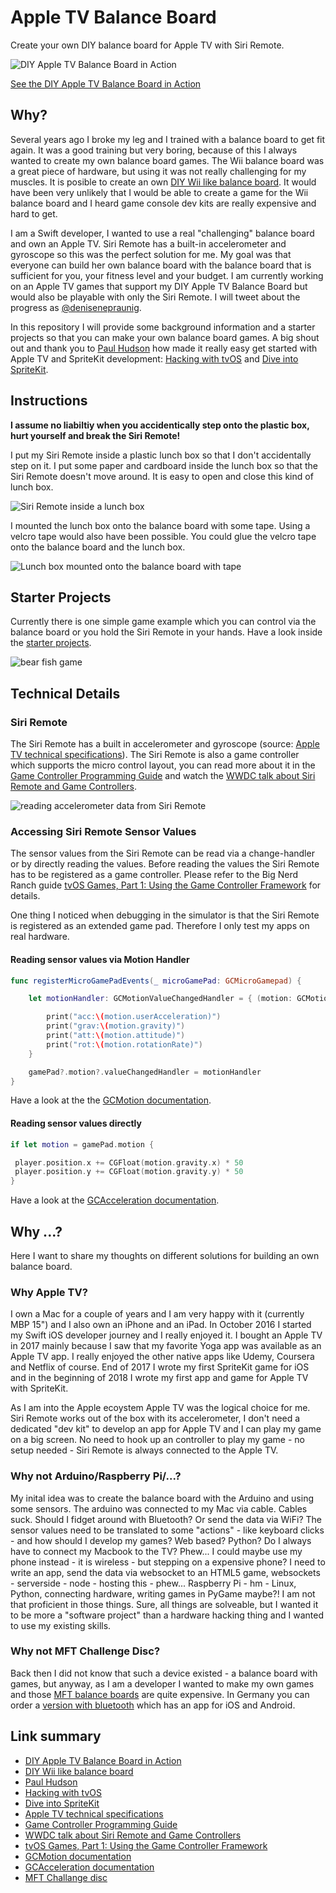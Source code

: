 # Apple TV Balance Board
Create your own DIY balance board for Apple TV with Siri Remote.


![DIY Apple TV Balance Board in Action](pictures/balance-board-in-action.png)

[See the DIY Apple TV Balance Board in Action](https://www.youtube.com/watch?v=5PygsgZDwFk)

## Why?
Several years ago I broke my leg and I trained with a balance board to get fit again. It was a good training but very boring, because of this I always wanted to create my own balance board games. The Wii balance board was a great piece of hardware, but using it was not really challenging for my muscles. It is posible to create an own [DIY Wii like balance board](http://www.instructables.com/id/Make-your-own-Balance-Board-and-be-on-your-way-to/). It would have been very unlikely that I would be able to create a game for the Wii balance board and I heard game console dev kits are really expensive and hard to get. 

I am a Swift developer, I wanted to use a real "challenging" balance board and own an Apple TV. Siri Remote has a built-in accelerometer and gyroscope so this was the perfect solution for me. My goal was that everyone can build her own balance board with the balance board that is sufficient for you, your fitness level and your budget. I am currently working on an Apple TV games that support my DIY Apple TV Balance Board but would also be playable with only the Siri Remote. I will tweet about the progress as [@denisenepraunig](https://twitter.com/denisenepraunig).

In this repository I will provide some background information and a starter projects so that you can make your own balance board games. A big shout out and thank you to [Paul Hudson](https://twitter.com/twostraws) how made it really easy get started with Apple TV and SpriteKit development: [Hacking with tvOS](https://www.hackingwithswift.com/store/hacking-with-tvos) and [Dive into SpriteKit](https://www.hackingwithswift.com/store/dive-into-spritekit).

## Instructions
**I assume no liabiltiy when you accidentically step onto the plastic box, hurt yourself and break the Siri Remote!**

I put my Siri Remote inside a plastic lunch box so that I don't accidentally step on it. I put some paper and cardboard inside the lunch box so that the Siri Remote doesn't move around. It is easy to open and close this kind of lunch box.

![Siri Remote inside a lunch box](pictures/siri-remote-in-a-lunchbox.jpg)

I mounted the lunch box onto the balance board with some tape. Using a velcro tape would also have been possible. You could glue the velcro tape onto the balance board and the lunch box. 

![Lunch box mounted onto the balance board with tape](pictures/lunchbox-on-balance-board.jpg)

## Starter Projects
Currently there is one simple game example which you can control via the balance board or you hold the Siri Remote in your hands. Have a look inside the [starter projects](starter-projects/README.md).

![bear fish game](pictures/bear-fish.png)

## Technical Details
### Siri Remote
The Siri Remote has a built in accelerometer and gyroscope (source: [Apple TV technical specifications](https://support.apple.com/kb/SP724?locale=en_US)). The Siri Remote is also a game controller which supports the micro control layout, you can read more about it in the [Game Controller Programming Guide](https://developer.apple.com/library/content/documentation/ServicesDiscovery/Conceptual/GameControllerPG/IncorporatingControllersintoYourDesign/IncorporatingControllersintoYourDesign.html#//apple_ref/doc/uid/TP40013276-CH4-SW6) and watch the [WWDC talk about Siri Remote and Game Controllers](https://developer.apple.com/videos/play/techtalks-apple-tv/4/).

![reading accelerometer data from Siri Remote](pictures/siri-remote-accelerometer.jpg)

### Accessing Siri Remote Sensor Values
The sensor values from the Siri Remote can be read via a change-handler or by directly reading the values. Before reading the values the Siri Remote has to be registered as a game controller. Please refer to the Big Nerd Ranch guide [tvOS Games, Part 1: Using the Game Controller Framework](https://www.bignerdranch.com/blog/tvos-games-part-1-using-the-game-controller-framework/) for details. 

One thing I noticed when debugging in the simulator is that the Siri Remote is registered as an extended game pad. Therefore I only test my apps on real hardware.

#### Reading sensor values via Motion Handler
```swift
func registerMicroGamePadEvents(_ microGamePad: GCMicroGamepad) {

    let motionHandler: GCMotionValueChangedHandler = { (motion: GCMotion) -> () in

        print("acc:\(motion.userAcceleration)")
        print("grav:\(motion.gravity)")
        print("att:\(motion.attitude)")
        print("rot:\(motion.rotationRate)")
    }

    gamePad?.motion?.valueChangedHandler = motionHandler
}
 ```
 
 Have a look at the the [GCMotion documentation](https://developer.apple.com/documentation/gamecontroller/gcmotion).
 
 #### Reading sensor values directly
 ```swift
 if let motion = gamePad.motion {

  player.position.x += CGFloat(motion.gravity.x) * 50
  player.position.y += CGFloat(motion.gravity.y) * 50
}
```

Have a look at the [GCAcceleration documentation](https://developer.apple.com/documentation/gamecontroller/gcacceleration).

## Why ...?
Here I want to share my thoughts on different solutions for building an own balance board.

### Why Apple TV?
I own a Mac for a couple of years and I am very happy with it (currently MBP 15") and I also own an iPhone and an iPad. In October 2016 I started my Swift iOS developer journey and I really enjoyed it. I bought an Apple TV in 2017 mainly because I saw that my favorite Yoga app was available as an Apple TV app. I really enjoyed the other native apps like Udemy, Coursera and Netflix of course. End of 2017 I wrote my first SpriteKit game for iOS and in the beginning of 2018 I wrote my first app and game for Apple TV with SpriteKit. 

As I am into the Apple ecoystem Apple TV was the logical choice for me. Siri Remote works out of the box with its accelerometer, I don't need a dedicated "dev kit" to develop an app for Apple TV and I can play my game on a big screen. No need to hook up an controller to play my game - no setup needed - Siri Remote is always connected to the Apple TV.

### Why not Arduino/Raspberry Pi/...?
My inital idea was to create the balance board with the Arduino and using some sensors. The arduino was connected to my Mac via cable. Cables suck. Should I fidget around with Bluetooth? Or send the data via WiFi? The sensor values need to be translated to some "actions" - like keyboard clicks - and how should I develop my games? Web based? Python? Do I always have to connect my Macbook to the TV? Phew... I could maybe use my phone instead - it is wireless - but stepping on a expensive phone? I need to write an app, send the data via websocket to an HTML5 game, websockets - serverside - node - hosting this - phew... Raspberry Pi - hm - Linux, Python, connecting hardware, writing games in PyGame maybe?! I am not that proficient in those things. Sure, all things are solveable, but I wanted it to be more a "software project" than a hardware hacking thing and I wanted to use my existing skills.

### Why not MFT Challenge Disc?
Back then I did not know that such a device existed - a balance board with games, but anyway, as I am a developer I wanted to make my own games and those [MFT balance boards](https://www.amazon.com/MFT-Challenge-Disc-Fitness-apparel/dp/B001V9KXCY/ref=sr_1_2?ie=UTF8&qid=1519146912&sr=8-2&keywords=mft+disc) are quite expensive. In Germany you can order a [version with bluetooth](https://www.amazon.de/MFT-Trainings-Therapieger%C3%A4t-Challenge-9005/dp/B01ENJARHE/ref=pd_sim_200_6?_encoding=UTF8&psc=1&refRID=XPPZQ1DP6JTNFASMPQ4Z) which has an app for iOS and Android.

## Link summary
* [DIY Apple TV Balance Board in Action](https://www.youtube.com/watch?v=5PygsgZDwFk)
* [DIY Wii like balance board](http://www.instructables.com/id/Make-your-own-Balance-Board-and-be-on-your-way-to/)
* [Paul Hudson](https://twitter.com/twostraws)
* [Hacking with tvOS](https://www.hackingwithswift.com/store/hacking-with-tvos)
* [Dive into SpriteKit](https://www.hackingwithswift.com/store/dive-into-spritekit)
* [Apple TV technical specifications](https://support.apple.com/kb/SP724?locale=en_US)
* [Game Controller Programming Guide](https://developer.apple.com/library/content/documentation/ServicesDiscovery/Conceptual/GameControllerPG/IncorporatingControllersintoYourDesign/IncorporatingControllersintoYourDesign.html#//apple_ref/doc/uid/TP40013276-CH4-SW6)
* [WWDC talk about Siri Remote and Game Controllers](https://developer.apple.com/videos/play/techtalks-apple-tv/4/)
* [tvOS Games, Part 1: Using the Game Controller Framework](https://www.bignerdranch.com/blog/tvos-games-part-1-using-the-game-controller-framework/)
* [GCMotion documentation](https://developer.apple.com/documentation/gamecontroller/gcmotion)
* [GCAcceleration documentation](https://developer.apple.com/documentation/gamecontroller/gcacceleration)
* [MFT Challange disc](https://www.amazon.com/MFT-Challenge-Disc-Fitness-apparel/dp/B001V9KXCY/ref=sr_1_2?ie=UTF8&qid=1519146912&sr=8-2&keywords=mft+disc)
